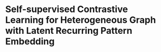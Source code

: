 Self-supervised Contrastive Learning for Heterogeneous Graph with Latent Recurring Pattern Embedding
==============
